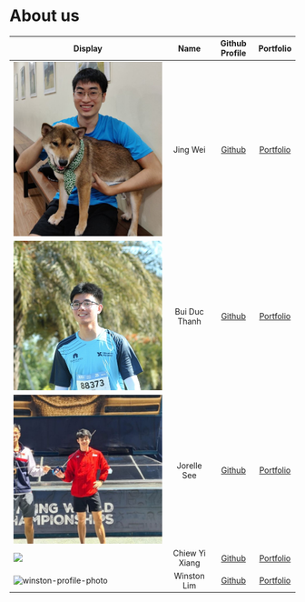 # About us

| Display                                                                                                                      |      Name      |              Github Profile              |           Portfolio            |
|------------------------------------------------------------------------------------------------------------------------------|:--------------:|:----------------------------------------:|:------------------------------:|
| ![img.png](team/images/jingwei55.jpg) |    Jing Wei    |  [Github](https://github.com/jingwei55)  | [Portfolio](team/jingwei55.md) |
| ![img.png](team/images/bdthanh.png)                                                                                          | Bui Duc Thanh  |   [Github](https://github.com/bdthanh)   |  [Portfolio](team/bdthanh.md)  |
| ![](team/images/jorelle_image.jpeg)                                                                          |  Jorelle See   | [Github](https://github.com/jorellesee)  |  [Portfolio](team/jorellesee.md)  |
| ![](https://i.imgur.com/zeMd6dI.jpg)                                                                                         | Chiew Yi Xiang |   [Github](https://github.com/chiewyx)   |  [Portfolio](team/chiewyx.md)  |
| ![winston-profile-photo](https://www.winston-lim.com/profile-avatar.jpeg)                                                    |  Winston Lim   | [Github](https://github.com/winston-lim) |  [Portfolio](team/winston.md)  |
